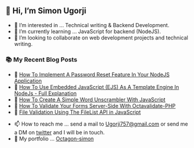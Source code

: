 ## 👋 Hi, I’m Simon Ugorji

- 👀 I’m interested in ... Technical writing & Backend Development. 
- 🌱 I’m currently learning ... JavaScript for backend (NodeJS). 
- 💞️ I’m looking to collaborate on web development projects and technical writing. 

### :books: My Recent Blog Posts
<!-- BLOGPOSTS:START -->
 - 🚀 [How To Implement A Password Reset Feature In Your NodeJS Application](https://octagon.hashnode.dev/how-to-implement-a-password-reset-feature-in-your-nodejs-application)
 - 💫 [How To Use Embedded JavaScript &lpar;EJS&rpar; As A Template Engine In NodeJs - Full Explanation](https://octagon.hashnode.dev/how-to-use-embedded-javascript-ejs-as-a-template-engine-in-nodejs-full-explanation)
 - 💫 [How To Create  A Simple Word Unscrambler With JavaScript](https://octagon.hashnode.dev/how-to-create-a-simple-word-unscrambler-with-javascript)
 - 🚀 [How To Validate Your Forms Server-Side With Octavalidate-PHP](https://octagon.hashnode.dev/how-to-validate-your-forms-server-side-with-octavalidate-php)
 - 💫 [File Validation Using The FileList API in JavaScript](https://octagon.hashnode.dev/file-validation-using-the-filelist-api-in-javascript)
<!-- BLOGPOSTS:END -->

- 📫 How to reach me ... send a mail to Ugorji757@gmail.com or send me a DM on [twitter](https://twitter.com/ugorji_simon) and I will be in touch.
- 🧾 My portfolio ... [Octagon-simon](https://Octagon-simon.github.io)
